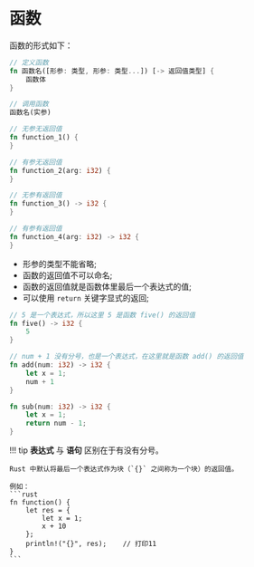 # 函数

函数的形式如下：

```rust
// 定义函数
fn 函数名([形参: 类型, 形参: 类型...]) [-> 返回值类型] {
    函数体
}

// 调用函数
函数名(实参)
```

```rust
// 无参无返回值
fn function_1() {
}

// 有参无返回值
fn function_2(arg: i32) {
}

// 无参有返回值
fn function_3() -> i32 {
}

// 有参有返回值
fn function_4(arg: i32) -> i32 {
}
```

- 形参的类型不能省略;
- 函数的返回值不可以命名;
- 函数的返回值就是函数体里最后一个表达式的值;
- 可以使用 `return` 关键字显式的返回;

```rust
// 5 是一个表达式，所以这里 5 是函数 five() 的返回值
fn five() -> i32 {
    5
}

// num + 1 没有分号，也是一个表达式，在这里就是函数 add() 的返回值
fn add(num: i32) -> i32 {
    let x = 1;
    num + 1
}

fn sub(num: i32) -> i32 {
    let x = 1;
    return num - 1;
}
```

!!! tip
    **表达式** 与 **语句** 区别在于有没有分号。

    Rust 中默认将最后一个表达式作为块（`{}` 之间称为一个块）的返回值。

    例如：
    ```rust
    fn function() {
        let res = {
            let x = 1;
            x + 10
        };
        println!("{}", res);    // 打印11
    }
    ```